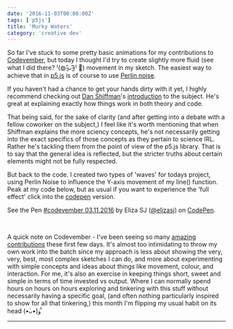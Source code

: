 ```yaml
---
date: '2016-11-03T00:00:00Z'
tags: ['p5js']
title: 'Murky Waters'
category: 'creative dev'
---
```


So far I've stuck to some pretty basic animations for my contributions to [Codevember](http://codevember.xyz/), but today I thought I'd try to create slightly more fluid (see what I did there? ⁽(◍˃̵͈̑ᴗ˂̵͈̑)⁽ 🌊) movement in my sketch. The easiest way to achieve that in [p5.js](http://p5js.org/) is of course to use [Perlin noise](https://p5js.org/reference/#/p5/noise).

If you haven't had a chance to get your hands dirty with it yet, I highly recommend checking out [Dan Shiffman](https://twitter.com/shiffman?ref_src=twsrc%5Egoogle%7Ctwcamp%5Eserp%7Ctwgr%5Eauthor)'s [introduction](https://www.youtube.com/watch?v=Qf4dIN99e2w) to the subject. He's great at explaining exactly how things work in both theory and code.

That being said, for the sake of clarity (and after getting into a debate with a fellow coworker on the subject,) I feel like it's worth mentioning that when Shiffman explains the more sciency concepts, he's not necessarily getting into the exact specifics of those concepts as they pertain to science IRL. Rather he's tackling them from the point of view of the p5.js library. That is to say that the general idea is reflected, but the stricter truths about certain elements might not be fully respected.

But back to the code. I created two types of 'waves' for todays project, using Perlin Noise to influence the Y-axis movement of my line() function. Peak at my code below, but as usual if you want to experience the 'full effect' click into the [codepen](http://codepen.io/elizasj/pen/wowrrM) version.
&nbsp;

<p data-height="565" data-theme-id="light" data-slug-hash="wowrrM" data-default-tab="js" data-user="elizasj" data-embed-version="2" data-pen-title="#codevember 03.11.2016" class="codepen">See the Pen <a href="http://codepen.io/elizasj/pen/wowrrM/">#codevember 03.11.2016</a> by Eliza SJ (<a href="http://codepen.io/elizasj">@elizasj</a>) on <a href="http://codepen.io">CodePen</a>.</p>
<script src="https://production-assets.codepen.io/assets/embed/ei.js"></script>
&nbsp;

A quick note on Codevember - I've been seeing so many [amazing contributions](https://twitter.com/search?q=%23codevember&src=typd) these first few days. It's almost too intimidating to throw my own work into the batch since my approach is less about showing the very, very, best, most complex sketches I can do, and more about experimenting with simple concepts and ideas about things like movement, colour, and interaction. For me, it's also an exercise in keeping things short, sweet and simple in terms of time invested vs output. Where I can normally spend hours on hours on hours exploring and tinkering with this stuff without necessarily having a specific goal, (and often nothing particularly inspired to show for all that tinkering,) this month I'm flipping my usual habit on its head (_•̀ᴗ•́_)و ̑̑

---
